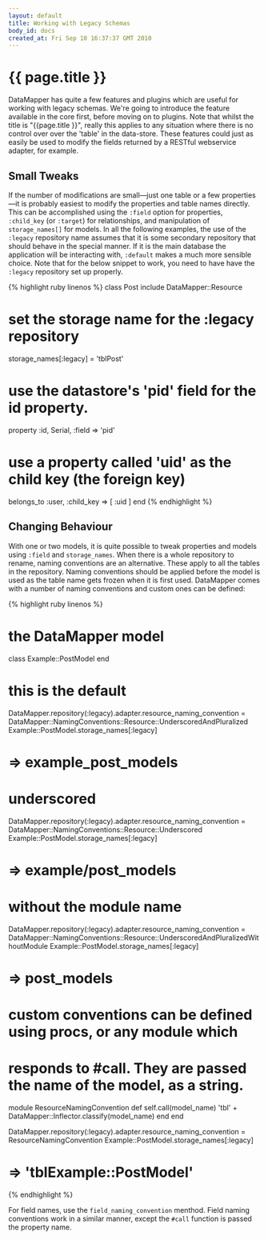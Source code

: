 ```yaml
---
layout: default
title: Working with Legacy Schemas
body_id: docs
created_at: Fri Sep 10 16:37:37 GMT 2010
---
```


{{ page.title }}
================

DataMapper has quite a few features and plugins which are useful for working
with legacy schemas. We're going to introduce the feature available in the core
first, before moving on to plugins. Note that whilst the title is "{{page.title }}",
really this applies to any situation where there is no control over over the
'table' in the data-store. These features could just as easily be used to
modify the fields returned by a RESTful webservice adapter, for example.

Small Tweaks
------------

If the number of modifications are small&mdash;just one table or a few
properties&mdash;it is probably easiest to modify the properties and table names
directly. This can be accomplished using the `:field` option for properties,
`:child_key` (or `:target`) for relationships, and manipulation of
`storage_names[]` for models.  In all the following examples, the use of the
`:legacy` repository name assumes that it is some secondary repository that
should behave in the special manner.  If it is the main database the application
will be interacting with, `:default` makes a much more sensible choice.
Note that for the below snippet to work, you need to have have the
`:legacy` repository set up properly.

{% highlight ruby linenos %}
class Post
  include DataMapper::Resource

  # set the storage name for the :legacy repository
  storage_names[:legacy] = 'tblPost'

  # use the datastore's 'pid' field for the id property.
  property :id, Serial, :field => 'pid'

  # use a property called 'uid' as the child key (the foreign key)
  belongs_to :user, :child_key => [ :uid ]
end
{% endhighlight %}

Changing Behaviour
------------------

With one or two models, it is quite possible to tweak properties and models
using `:field` and `storage_names`. When there is a whole repository to rename,
naming conventions are an alternative. These apply to all the tables in the
repository. Naming conventions should be applied before the model is used as
the table name gets frozen when it is first used. DataMapper comes with a
number of naming conventions and custom ones can be defined:

{% highlight ruby linenos %}

# the DataMapper model
class Example::PostModel
end

# this is the default
DataMapper.repository(:legacy).adapter.resource_naming_convention =
  DataMapper::NamingConventions::Resource::UnderscoredAndPluralized
Example::PostModel.storage_names[:legacy]
# => example_post_models

# underscored
DataMapper.repository(:legacy).adapter.resource_naming_convention =
  DataMapper::NamingConventions::Resource::Underscored
Example::PostModel.storage_names[:legacy]
# => example/post_models

# without the module name
DataMapper.repository(:legacy).adapter.resource_naming_convention =
  DataMapper::NamingConventions::Resource::UnderscoredAndPluralizedWithoutModule
Example::PostModel.storage_names[:legacy]
# => post_models

# custom conventions can be defined using procs, or any module which
# responds to #call. They are passed the name of the model, as a string.
module ResourceNamingConvention
  def self.call(model_name)
    'tbl' + DataMapper::Inflector.classify(model_name)
  end
end

DataMapper.repository(:legacy).adapter.resource_naming_convention =
  ResourceNamingConvention
Example::PostModel.storage_names[:legacy]
# => 'tblExample::PostModel'

{% endhighlight %}

For field names, use the `field_naming_convention` menthod. Field naming
conventions work in a similar manner, except the `#call` function is passed the
property name.
